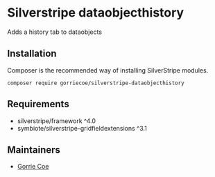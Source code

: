# Silverstripe dataobjecthistory
Adds a history tab to dataobjects

## Installation
Composer is the recommended way of installing SilverStripe modules.
```
composer require gorriecoe/silverstripe-dataobjecthistory
```

## Requirements

- silverstripe/framework ^4.0
- symbiote/silverstripe-gridfieldextensions ^3.1

## Maintainers

- [Gorrie Coe](https://github.com/gorriecoe)
